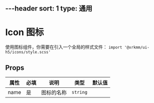 ---header
sort: 1
type: 通用
---
# Icon 图标
使用图标组件，你需要在引入一个全局的样式文件：
`import '@xrkmm/ui-h5/icons/style.scss'`

<demo>

## Props
| 属性 | 必填 | 说明 | 类型 | 默认值 |
| --- | --- | --- | --- | --- |
| name | 是 | 图标的名称 | `string` |  |

